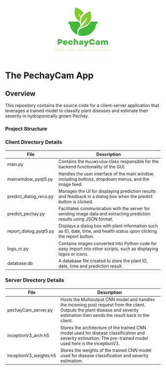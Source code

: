 <p align="center">
  <img src="icons/PechayCam App Logo.png" alt="Logo" width="200">
</p>

# The PechayCam App

## Overview

This repository contains the source code for a client-server application that leverages a trained model to classify plant diseases and estimate their severity in hydroponically grown Pechay.

### Project Structure
### Client Directory Details

| File                  | Description                                                                                                             |
|-----------------------|-------------------------------------------------------------------------------------------------------------------------|
| main.py               |  Contains the `MainWindow` class responsible for the backend functionality of the GUI.                                   |
| mainwindow_pyqt5.py   | Handles the user interface of the main window, including buttons, dropdown menus, and the image feed.                   |
| predict_dialog_reco.py| Manages the UI for displaying prediction results and feedback in a dialog box when the predict button is clicked.       |
| predict_pechay.py     | Facilitates communication with the server for sending image data and extracting prediction results using JSON format.   |
| report_dialog_pyqt5.py| Displays a dialog box with plant information such as ID, date, time, and health status upon clicking the report button. |
| logo_rc.py            | Contains images converted into Python code for easy import into other scripts, such as displaying logos or icons.       |
| database.db           | A database file created to store the plant ID, date, time and prediction result.                                        |

### Server Directory Details

| File                   | Description                                                                                                              |
|------------------------|--------------------------------------------------------------------------------------------------------------------------|
| pechayCam_server.py    | Hosts the Multioutput CNN model and handles the incoming post request from the client. Outputs the plant disease and severity estimation then sends the result back to the client. |
| inceptionV3_arch.h5    | Stores the architecture of the trained CNN model used for disease classification and severity estimation. The pre-trained model used here is the inceptionV3. |
| inceptionV3_weights.h5 | Stores the weights of the trained CNN model used for disease classification and severity estimation. |
